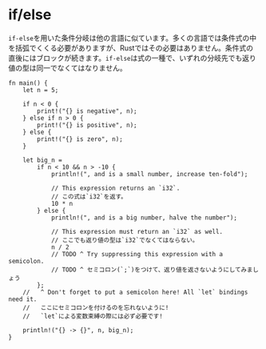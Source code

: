 # if/else

<!--
Branching with `if`-`else` is similar to other languages. Unlike many of them,
the boolean condition doesn't need to be surrounded by parentheses, and each
condition is followed by a block. `if`-`else` conditionals are expressions,
and, all branches must return the same type.
-->
`if-else`を用いた条件分岐は他の言語に似ています。多くの言語では条件式の中を括弧でくくる必要がありますが、Rustではその必要はありません。条件式の直後にはブロックが続きます。`if-else`は式の一種で、いずれの分岐先でも返り値の型は同一でなくてはなりません。

```rust,editable
fn main() {
    let n = 5;

    if n < 0 {
        print!("{} is negative", n);
    } else if n > 0 {
        print!("{} is positive", n);
    } else {
        print!("{} is zero", n);
    }

    let big_n =
        if n < 10 && n > -10 {
            println!(", and is a small number, increase ten-fold");

            // This expression returns an `i32`.
            // この式は`i32`を返す。
            10 * n
        } else {
            println!(", and is a big number, halve the number");

            // This expression must return an `i32` as well.
            // ここでも返り値の型は`i32`でなくてはならない。
            n / 2
            // TODO ^ Try suppressing this expression with a semicolon.
            // TODO ^ セミコロン(`;`)をつけて、返り値を返さないようにしてみましょう
        };
    //   ^ Don't forget to put a semicolon here! All `let` bindings need it.
    //   ここにセミコロンを付けるのを忘れないように!
    //   `let`による変数束縛の際には必ず必要です!

    println!("{} -> {}", n, big_n);
}
```
